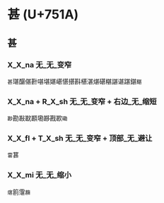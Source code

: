 # 甚 (U+751A)

## 甚

### X_X_na 无_无_变窄
`甚`㻣䤁偡卙啿堪媅嵁愖揕斟椹湛煁碪糂諶谌踸鍖`黮`

### X_X_na + R_X_sh 无_无_变窄 + 右边_无_缩短
`尠`勘㪛㽎䫖墈夦戡歁`磡`

### X_X_fl + T_X_sh 无_无_变窄 + 顶部_无_避让
`䨢`葚

### X_X_mi 无_无_缩小
`瘎`䉇霮`蘛`
